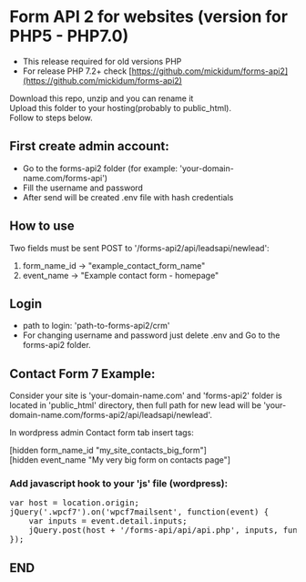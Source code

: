 # Form API 2 for websites (version for PHP5 - PHP7.0)

- This release required for old versions PHP
- For release PHP 7.2+ check [https://github.com/mickidum/forms-api2](https://github.com/mickidum/forms-api2)

Download this repo, unzip and you can rename it \
Upload this folder to your hosting(probably to public_html). \
Follow to steps below.

## First create admin account:

- Go to the forms-api2 folder (for example: 'your-domain-name.com/forms-api')
- Fill the username and password
- After send will be created .env file with hash credentials

## How to use

Two fields must be sent POST to '/forms-api2/api/leadsapi/newlead':

1. form_name_id -> "example_contact_form_name"
2. event_name -> "Example contact form - homepage"

## Login

- path to login: 'path-to-forms-api2/crm'
- For changing username and password just delete .env and Go to the forms-api2 folder.

## Contact Form 7 Example:

Consider your site is 'your-domain-name.com' and 'forms-api2' folder is located in 'public_html' directory, then full path for new lead will be 'your-domain-name.com/forms-api2/api/leadsapi/newlead'.

In wordpress admin Contact form tab insert tags:

[hidden form_name_id "my_site_contacts_big_form"] \
[hidden event_name "My very big form on contacts page"]

### Add javascript hook to your 'js' file (wordpress):

<pre>
var host = location.origin;
jQuery('.wpcf7').on('wpcf7mailsent', function(event) {
	var inputs = event.detail.inputs;
	jQuery.post(host + '/forms-api/api/api.php', inputs, function(data) {});
});
</pre>

## END
